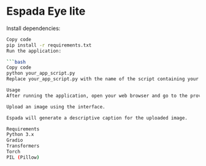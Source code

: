 # Espada Eye lite

Install dependencies:

```bash
Copy code
pip install -r requirements.txt
Run the application:

```bash
Copy code
python your_app_script.py
Replace your_app_script.py with the name of the script containing your code.

Usage
After running the application, open your web browser and go to the provided link (usually http://localhost:7860).

Upload an image using the interface.

Espada will generate a descriptive caption for the uploaded image.

Requirements
Python 3.x
Gradio
Transformers
Torch
PIL (Pillow)
